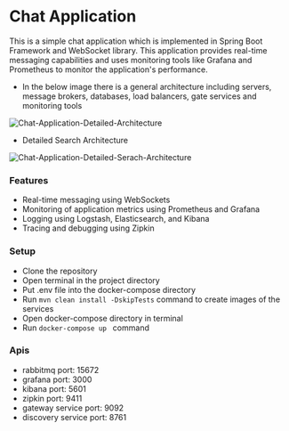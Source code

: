 # Chat Application

This is a simple chat application which is implemented in Spring Boot Framework and WebSocket library. This application provides real-time messaging capabilities and uses monitoring tools like Grafana and Prometheus to monitor the application's performance.

* In the below image there is a general architecture including servers, message brokers, databases, load balancers, gate services and monitoring tools

![Chat-Application-Detailed-Architecture](https://user-images.githubusercontent.com/48048893/233482483-b18f278f-3564-41a0-91d6-acfdae8d48f4.jpeg)

* Detailed Search Architecture

![Chat-Application-Detailed-Serach-Architecture](https://user-images.githubusercontent.com/48048893/233488210-d908d499-994f-4ee4-9da7-4ff27e2469fd.jpeg)

### Features

* Real-time messaging using WebSockets
* Monitoring of application metrics using Prometheus and Grafana
* Logging using Logstash, Elasticsearch, and Kibana
* Tracing and debugging using Zipkin

### Setup
* Clone the repository
* Open terminal in the project directory
* Put .env file into the docker-compose directory
* Run ``` mvn clean install -DskipTests ``` command to create images of the services
* Open docker-compose directory in terminal
* Run ````docker-compose up ```` command

### Apis
* rabbitmq port: 15672
* grafana port: 3000
* kibana port: 5601
* zipkin port: 9411
* gateway service port: 9092
* discovery service port: 8761
